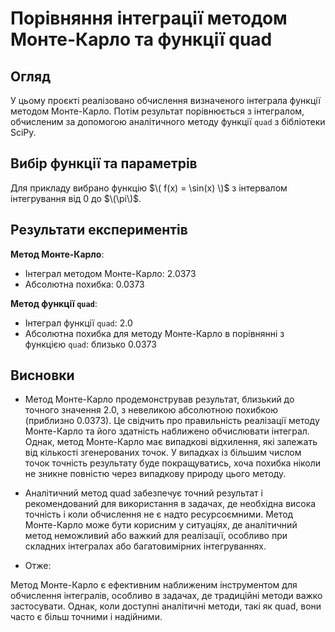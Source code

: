 # Порівняння інтеграції методом Монте-Карло та функції quad

## Огляд
У цьому проєкті реалізовано обчислення визначеного інтеграла функції методом Монте-Карло. Потім результат порівнюється з інтегралом, обчисленим за допомогою аналітичного методу функції `quad` з бібліотеки SciPy. 

## Вибір функції та параметрів
Для прикладу вибрано функцію $\( f(x) = \sin(x) \)$ з інтервалом інтегрування від 0 до $\(\pi\)$.

## Результати експериментів
 **Метод Монте-Карло**:
   - Інтеграл методом Монте-Карло: 2.0373
   - Абсолютна похибка: 0.0373

 **Метод функції `quad`**:
   - Інтеграл функції `quad`: 2.0
   - Абсолютна похибка для методу Монте-Карло в порівнянні з функцією `quad`: близько 0.0373

## Висновки

- Метод Монте-Карло продемонстрував результат, близький до точного значення 2.0, з невеликою абсолютною похибкою (приблизно 0.0373). Це свідчить про правильність реалізації методу Монте-Карло та його здатність наближено обчислювати інтеграл. Однак, метод Монте-Карло має випадкові відхилення, які залежать від кількості згенерованих точок. У випадках із більшим числом точок точність результату буде покращуватись, хоча похибка ніколи не зникне повністю через випадкову природу цього методу.

- Аналітичний метод quad забезпечує точний результат і рекомендований для використання в задачах, де необхідна висока точність і коли обчислення не є надто ресурсоємними. Метод Монте-Карло може бути корисним у ситуаціях, де аналітичний метод неможливий або важкий для реалізації, особливо при складних інтегралах або багатовимірних інтегруваннях.

- Отже:

Метод Монте-Карло є ефективним наближеним інструментом для обчислення інтегралів, особливо в задачах, де традиційні методи важко застосувати. Однак, коли доступні аналітичні методи, такі як quad, вони часто є більш точними і надійними.